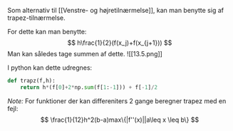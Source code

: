 Som alternativ til [[Venstre- og højretilnærmelse]], kan man benytte sig af trapez-tilnærmelse.

For dette kan man benytte:
$$
h\frac{1}{2}(f(x_j)+f(x_{j+1}))
$$
Man kan således tage summen af dette.
![[13.5.png]]

I python kan dette udregnes:
``` Python
def trapz(f,h):
	return h*(f[0]+2*np.sum(f[1:-1])) + f[-1]/2
```

*Note:* For funktioner der kan differeniters 2 gange beregner trapez med en fejl:
$$
\frac{1}{12}h^2(b-a)max\{|f''(x)||a\leq x \leq b\}
$$
